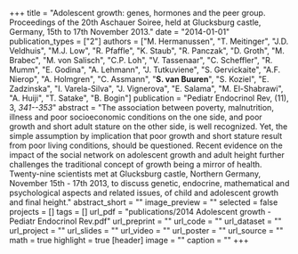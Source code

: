+++
title = "Adolescent growth: genes, hormones and the peer group. Proceedings of the 20th Aschauer Soiree, held at Glucksburg castle, Germany, 15th to 17th November 2013."
date = "2014-01-01"
publication_types = ["2"]
authors = ["M. Hermanussen", "T. Meitinger", "J.D. Veldhuis", "M.J. Low", "R. Pfaffle", "K. Staub", "R. Panczak", "D. Groth", "M. Brabec", "M. von Salisch", "C.P. Loh", "V. Tassenaar", "C. Scheffler", "R. Mumm", "E. Godina", "A. Lehmann", "J. Tutkuviene", "S. Gervickaite", "A.F. Nierop", "A. Holmgren", "C. Assmann", "**S. van Buuren**", "S. Koziel", "E. Zadzinska", "I. Varela-Silva", "J. Vignerova", "E. Salama", "M. El-Shabrawi", "A. Huiji", "T. Satake", "B. Bogin"]
publication = "Pediatr Endocrinol Rev, (11), 3, _341--353_"
abstract = "The association between poverty, malnutrition, illness and poor socioeconomic conditions on the one side, and poor growth and short adult stature on the other side, is well recognized. Yet, the simple assumption by implication that poor growth and short stature result from poor living conditions, should be questioned. Recent evidence on the impact of the social network on adolescent growth and adult height further challenges the traditional concept of growth being a mirror of health. Twenty-nine scientists met at Glucksburg castle, Northern Germany, November 15th - 17th 2013, to discuss genetic, endocrine, mathematical and psychological aspects and related issues, of child and adolescent growth and final height."
abstract_short = ""
image_preview = ""
selected = false
projects = []
tags = []
url_pdf = "publications/2014 Adolescent growth - Pediatr Endocrinol Rev.pdf"
url_preprint = ""
url_code = ""
url_dataset = ""
url_project = ""
url_slides = ""
url_video = ""
url_poster = ""
url_source = ""
math = true
highlight = true
[header]
image = ""
caption = ""
+++
